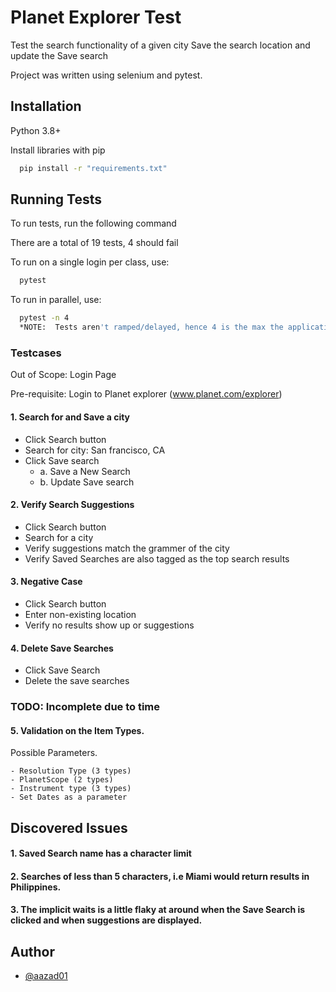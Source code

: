 # Planet Explorer Test

Test the search functionality of a given city
Save the search location and update the Save search

Project was written using selenium and pytest.

## Installation

Python 3.8+

Install libraries with pip

```bash
  pip install -r "requirements.txt"
```

## Running Tests

To run tests, run the following command

There are a total of 19 tests, 4 should fail

To run on a single login per class, use:

```bash
  pytest
```

To run in parallel, use:

```bash
  pytest -n 4
  *NOTE:  Tests aren't ramped/delayed, hence 4 is the max the application allows for stable tests.
```

### Testcases

Out of Scope:  Login Page

Pre-requisite: Login to Planet explorer (www.planet.com/explorer)

#### 1. Search for and Save a city

- Click Search button
- Search for city: San francisco, CA
- Click Save search
    - a. Save a New Search
    - b. Update Save search

#### 2. Verify Search Suggestions

- Click Search button
- Search for a city
- Verify suggestions match the grammer of the city
- Verify Saved Searches are also tagged as the top search results

#### 3. Negative Case

- Click Search button
- Enter non-existing location
- Verify no results show up or suggestions

#### 4. Delete Save Searches

- Click Save Search
- Delete the save searches

### TODO: Incomplete due to time

#### 5. Validation on the Item Types.

Possible Parameters.

    - Resolution Type (3 types)
    - PlanetScope (2 types)
    - Instrument type (3 types)
    - Set Dates as a parameter

## Discovered Issues

#### 1. Saved Search name has a character limit

#### 2. Searches of less than 5 characters, i.e Miami would return results in Philippines.

#### 3. The implicit waits is a little flaky at around when the Save Search is clicked and when suggestions are displayed.

## Author

- [@aazad01](https://www.github.com/aazad01)

